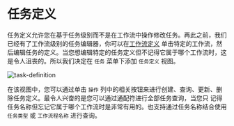 # 任务定义

任务定义允许您在基于任务级别而不是在工作流中操作修改任务。再此之前，我们已经有了工作流级别的任务编辑器，你可以在[工作流定义](workflow-definition.md)
单击特定的工作流，然后编辑任务的定义。当您想编辑特定的任务定义但不记得它属于哪个工作流时，这是令人沮丧的。所以我们决定在 `任务` 菜单下添加 `任务定义` 视图。

![task-definition](/img/new_ui/dev/project/task-definition.jpg)

在该视图中，您可以通过单击 `操作` 列中的相关按钮来进行创建、查询、更新、删除任务定义。最令人兴奋的是您可以通过通配符进行全部任务查询，当您只
记得任务名称但忘记它属于哪个工作流时是非常有用的。也支持通过任务名称结合使用 `任务类型` 或 `工作流程名称` 进行查询。

